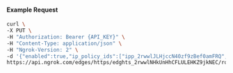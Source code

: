 <!-- Code generated for API Clients. DO NOT EDIT. -->

#### Example Request

```bash
curl \
-X PUT \
-H "Authorization: Bearer {API_KEY}" \
-H "Content-Type: application/json" \
-H "Ngrok-Version: 2" \
-d '{"enabled":true,"ip_policy_ids":["ipp_2rwwlJLHjccN40zf9zBef0amFRQ","ipp_2rwwlMapqyJbnlnzgA4omNnnS0h"]}' \
https://api.ngrok.com/edges/https/edghts_2rwwlNHkUnHhCFLULEHKZ9jkNEC/routes/edghtsrt_2rwwlKHugv3OKIUAITWZmOfZEcU/ip_restriction
```

